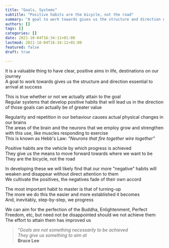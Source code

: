 ```yaml
---
title: "Goals, Systems"
subtitle: "Positive habits are the bicycle, not the road"
summary: "A goal to work towards gives us the structure and direction essential to arrival at success"
authors: []
tags: []
categories: []
date: 2021-10-04T16:34:11+01:00
lastmod: 2021-10-04T16:34:11+01:00
featured: false
draft: true

---
```

It is a valuable thing to have clear, positive aims in life, destinations on our journey\
A goal to work towards gives us the structure and direction essential to arrival at success

This is true whether or not we actually attain to the goal\
Regular systems that develop positive habits that will lead us in the direction of those goals can actually be of greater value

Regularity and repetition in our behaviour causes actual physical changes in our brains\
The areas of the brain and the neurons that we employ grow and strengthen with this use, like muscles responding to exercise\
This is known as Hebb's Law: *"Neurons that fire together wire together"*

Positive habits are the vehicle by which progress is achieved\
They give us the means to move forward towards where we want to be\
They are the bicycle, not the road

In developing these we will likely find that our more "negative" habits will weaken and disappear without direct attention to them\
We cultivate the positives, the negatives fade of their own accord

The most important habit to master is that of turning-up\
The more we do this the easier and more established it becomes\
And, inevitably, step-by-step, we progress

We can aim for the perfection of the Buddha, Enlightenment, Perfect Freedom, etc, but need not be disappointed should we not achieve them\
The effort to attain them has improved us


>*"Goals are not something necessarily to be achieved\
> They give us something to aim at*\
> **Bruce Lee**
